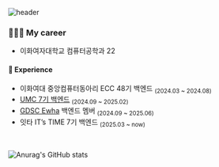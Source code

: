 ![header](https://capsule-render.vercel.app/api?type=blur&color=FFD1DC&height=150&section=header&text=Soohee%20&fontSize=50)

### 👩🏻‍💻 My career
- 이화여자대학교 컴퓨터공학과 22
#### 🔗 Experience 
- 이화여대 중앙컴퓨터동아리 ECC 48기 백엔드 <sub>(2024.03 ~ 2024.08)</sub>
- [UMC 7기 백엔드](https://github.com/UMC-Ewha-7th) <sub>(2024.09 ~ 2025.02)</sub> 
- [GDSC Ewha](https://github.com/GDG-on-Campus-Ewha-2024) 백엔드 멤버 <sub>(2024.09 ~ 2025.06)</sub> 
- 잇타 IT’s TIME 7기 백엔드 <sub>(2025.03 ~ now)</sub>


</br> 


![Anurag's GitHub stats](https://github-readme-stats.vercel.app/api?username=erika0915&show_icons=true&theme=github-readme-stats)
